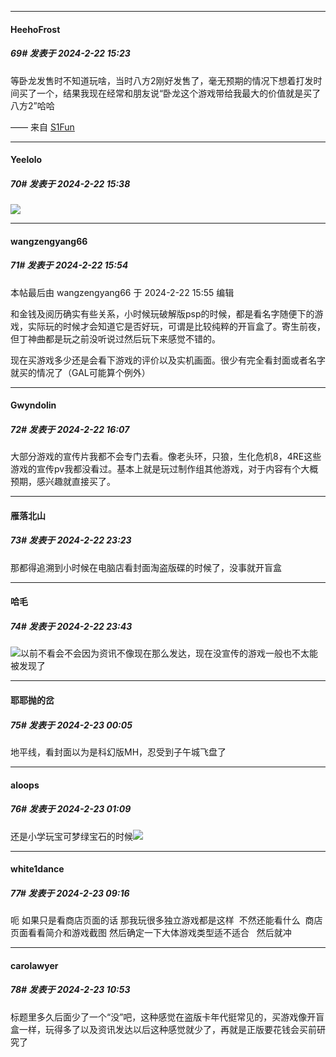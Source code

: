﻿
*****

####  HeehoFrost  
##### 69#       发表于 2024-2-22 15:23

等卧龙发售时不知道玩啥，当时八方2刚好发售了，毫无预期的情况下想着打发时间买了一个，结果我现在经常和朋友说“卧龙这个游戏带给我最大的价值就是买了八方2”哈哈

—— 来自 [S1Fun](https://s1fun.koalcat.com)


*****

####  Yeelolo  
##### 70#       发表于 2024-2-22 15:38

<img src="https://static.saraba1st.com/image/smiley/face2017/067.png" referrerpolicy="no-referrer">


*****

####  wangzengyang66  
##### 71#       发表于 2024-2-22 15:54

 本帖最后由 wangzengyang66 于 2024-2-22 15:55 编辑 

和金钱及阅历确实有些关系，小时候玩破解版psp的时候，都是看名字随便下的游戏，实际玩的时候才会知道它是否好玩，可谓是比较纯粹的开盲盒了。寄生前夜，但丁神曲都是玩之前没听说过然后玩下来感觉不错的。

现在买游戏多少还是会看下游戏的评价以及实机画面。很少有完全看封面或者名字就买的情况了（GAL可能算个例外）


*****

####  Gwyndolin  
##### 72#       发表于 2024-2-22 16:07

大部分游戏的宣传片我都不会专门去看。像老头环，只狼，生化危机8，4RE这些游戏的宣传pv我都没看过。基本上就是玩过制作组其他游戏，对于内容有个大概预期，感兴趣就直接买了。


*****

####  雁落北山  
##### 73#       发表于 2024-2-22 23:23

那都得追溯到小时候在电脑店看封面淘盗版碟的时候了，没事就开盲盒


*****

####  哈毛  
##### 74#       发表于 2024-2-22 23:43

<img src="https://static.saraba1st.com/image/smiley/face2017/067.png" referrerpolicy="no-referrer">以前不看会不会因为资讯不像现在那么发达，现在没宣传的游戏一般也不太能被发现了


*****

####  耶耶抛的岔  
##### 75#       发表于 2024-2-23 00:05

地平线，看封面以为是科幻版MH，忍受到子午城飞盘了


*****

####  aloops  
##### 76#       发表于 2024-2-23 01:09

还是小学玩宝可梦绿宝石的时候<img src="https://static.saraba1st.com/image/smiley/face2017/138.png" referrerpolicy="no-referrer">


*****

####  white1dance  
##### 77#       发表于 2024-2-23 09:16

呃 如果只是看商店页面的话 那我玩很多独立游戏都是这样  不然还能看什么  商店页面看看简介和游戏截图 然后确定一下大体游戏类型适不适合   然后就冲


*****

####  carolawyer  
##### 78#       发表于 2024-2-23 10:53

标题里多久后面少了一个“没”吧，这种感觉在盗版卡年代挺常见的，买游戏像开盲盒一样，玩得多了以及资讯发达以后这种感觉就少了，再就是正版要花钱会买前研究了

